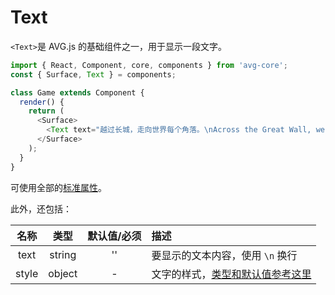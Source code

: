 # Text

`<Text>`是 AVG.js 的基础组件之一，用于显示一段文字。

```javascript
import { React, Component, core, components } from 'avg-core';
const { Surface, Text } = components;

class Game extends Component {
  render() {
    return (
      <Surface>
        <Text text="越过长城，走向世界每个角落。\nAcross the Great Wall, we can reach every corner in the world."/>
      </Surface>
    );
  }
}
```

可使用全部的[标准属性](components-props.md)。

此外，还包括：

| 名称 | 类型 | 默认值/必须 | 描述 |
| :--: | :--: | :--: | :-- |
| text | string | '' | 要显示的文本内容，使用 `\n` 换行 |
| style | object | - | 文字的样式，[类型和默认值参考这里](http://pixijs.download/release/docs/PIXI.TextStyle.html) |
